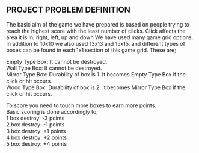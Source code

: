 ## PROJECT PROBLEM DEFINITION
The basic aim of the game we have prepared is based on people trying to reach the highest score with the least number of clicks. Click affects the area it is in, right, left, up and down We have used many game grid options. In addition to 10x10 we also used 13x13 and 15x15. and different types of boxes can be found in each 1x1 section of this game grid. These are;

Empty Type Box: It cannot be destroyed.<br/>
Wall Type Box: It cannot be destroyed.<br/>
Mirror Type Box: Durability of box is 1. It becomes Empty Type Box if the click or hit occurs.<br/>
Wood Type Box: Durability of box is 2. It becomes Mirror Type Box if the click or hit occurs.<br/>

To score you need to touch more boxes to earn more points.<br/>
Basic scoring is done accordingly to;<br/>
1 box destroy: -3 points<br/>
2 box destroy: -1 points<br/>
3 box destroy: +1 points<br/>
4 box destroy: +2 points<br/>
5 box destroy: +4 points
